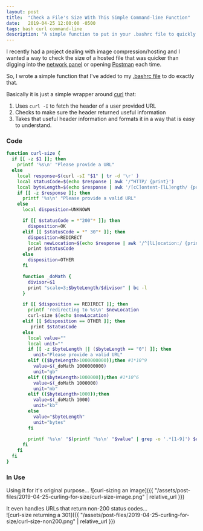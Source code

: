```yaml
---
layout: post
title:  "Check a File's Size With This Simple Command-line Function"
date:   2019-04-25 12:00:00 -0500
tags: bash curl command-line
description: "A simple function to put in your .bashrc file to quickly get the size of files via curl"
---
```




I recently had a project dealing with image compression/hosting and I wanted a way to check the size of a hosted file that was quicker than digging into the [network panel](https://developers.google.com/web/tools/chrome-devtools/network/) or opening [Postman](https://www.getpostman.com/) each time. 

So, I wrote a simple function that I've added to my [.bashrc file](https://github.com/BriceShatzer/my-stuff/blob/master/onion-gmg/.zshrc) to do exactly that.


Basically it is just a simple wrapper around [curl](https://curl.haxx.se/) that:
  1. Uses `curl -I` to fetch the header of a user provided URL
  2. Checks to make sure the header returned useful information
  3. Takes that useful header information and formats it in a way that is easy to understand.

### Code
```sh
function curl-size {
  if [[ -z $1 ]]; then
    printf '%s\n' "Please provide a URL"
  else
    local response=$(curl -sI "$1" | tr -d '\r' )
    local statusCode=$(echo $response | awk '/^HTTP/ {print}')
    local byteLength=$(echo $response | awk '/[cC]ontent-[lL]ength/ {print $2}')
    if [[ -z $response ]]; then
      printf '%s\n' "Please provide a valid URL"
    else
      local disposition=UNKNOWN

      if [[ $statusCode = *"200"* ]]; then
        disposition=OK
      elif [[ $statusCode = *" 30"* ]]; then
        disposition=REDIRECT
        local newLocation=$(echo $response | awk '/^[lL]ocation:/ {print $2}')
        print $statusCode
      else
        disposition=OTHER
      fi

      function _doMath {
        divisor=$1
        print "scale=3;$byteLength/$divisor" | bc -l
      }

      if [[ $disposition == REDIRECT ]]; then
        printf 'redirecting to %s\n' $newLocation
        curl-size $(echo $newLocation)
      elif [[ $disposition == OTHER ]]; then
         print $statusCode
      else
        local value=""
        local unit=""
        if [[ -z $byteLength || ($byteLength == "0") ]]; then
          unit="Please provide a valid URL"
        elif (($byteLength>1000000000));then #1*10^9
          value=$(_doMath 1000000000)
          unit="gb"
        elif (($byteLength>1000000));then #1*10^6
          value=$(_doMath 1000000)
          unit="mb"
        elif (($byteLength>1000));then
          value=$(_doMath 1000)
          unit="kb"
        else
          value="$byteLength"
          unit="bytes"
        fi
        
        printf '%s\n' "$(printf '%s\n' "$value" | grep -o '.*[1-9]') $unit"
      fi
    fi
  fi
}
```

### In Use

Using it for it's original purpose...
![curl-sizing an image]({{ "/assets/post-files/2019-04-25-curling-for-size/curl-size-image.png" | relative_url }})


It even handles URLs that return non-200 status codes...  
![curl-size returning a 301]({{ "/assets/post-files/2019-04-25-curling-for-size/curl-size-non200.png" | relative_url }})